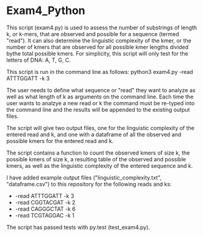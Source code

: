 # Exam4_Python

This script (exam4.py) is used to assess the number of substrings of length k, or k-mers, that are observed and possible for a sequence (termed "read"). It can also determine the linguistic complexity of the kmer, or the number of kmers that are observed for all possible kmer lengths divided bythe total possible kmers. For simplicity, this script will only test for the letters of DNA: A, T, G, C.

This script is run in the command line as follows:
python3 exam4.py -read ATTTGGATT -k 3

The user needs to define what sequence or "read" they want to analyze as well as what length of k as arguments on the command line. Each time the user wants to analzye a new read or k the command must be re-typed into the command line and the results will be appended to the existing output files.

The script will give two output files, one for the linguistic complexity of the entered read and k, and one with a dataframe of all the observed and possible kmers for the entered read and k. 

The script contains a function to count the observed kmers of size k, the possible kmers of size k, a resulting table of the observed and possible kmers, as well as the linguistic complexity of the entered sequence and k. 

I have added example output files ("linguistic_complexity.txt", "dataframe.csv") to this repository for the following reads and ks:

* -read ATTTGGATT -k 3
* -read CGGTACGAT -k 2
* -read CAGGGCTAT -k 6
* -read TCGTAGGAC -k 1

The script has passed tests with py.test (test_exam4.py). 
